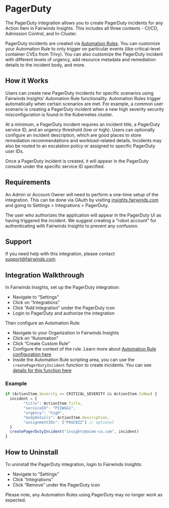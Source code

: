 # PagerDuty
The PagerDuty integration allows you to create PagerDuty incidents for
any Action Item in Fairwinds Insights. This includes all three contexts -
CI/CD, Admission Control, and In-Cluster.

PagerDuty incidents are created via [Automation Rules](/configure/automation/integrations##pagerduty-incidents).
You can customize your Automation Rule to only trigger on particular events
(like critical-level container CVEs from Trivy). You can also customize the
PagerDuty incident with different levels of urgency, add resource metadata
and remediation details to the incident body, and more.

## How it Works
Users can create new PagerDuty incidents for specific scenarios using
Fairwinds Insights’ Automation Rule functionality. Automation Rules trigger
automatically when certain scenarios are met. For example, a common user
scenario is creating a PagerDuty incident when a new high severity security
misconfiguration is found in the Kubernetes cluster.

At a minimum, a PagerDuty incident requires an incident title, a PagerDuty
service ID, and an urgency threshold (low or high). Users can optionally
configure an incident description, which are good places to store remediation
recommendations and workload-related details. Incidents may also be routed to
an escalation policy or assigned to specific PagerDuty user IDs.

Once a PagerDuty incident is created, it will appear in the PagerDuty console
under the specific service ID specified.

## Requirements
An Admin or Account Owner will need to perform a one-time setup of the integration.
This can be done via OAuth by visiting
[insights.fairwinds.com](https://insights.fairwinds.com)
and going to Settings > Integrations > PagerDuty.

The user who authorizes the application will appear in the PagerDuty UI as
having triggered the incident. We suggest creating a "robot account" for authenticating
with Fairwinds Insights to prevent any confusion.

## Support
If you need help with this integration, please contact support@fairwinds.com.

## Integration Walkthrough

In Fairwinds Insights, set up the PagerDuty integration:
* Navigate to “Settings”
* Click on “Integrations”
* Click “Add Integration” under the PagerDuty icon
* Login to PagerDuty and authorize the integration

Then configure an Automation Rule:
* Navigate to your Organization in Fairwinds Insights
* Click on “Automation”
* Click “Create Custom Rule”
* Configure the context of the rule. Learn more about [Automation Rule configuration here](/configure/automation/rules#automation-rules)
* Inside the Automation Rule scripting area, you can use the `createPagerDutyIncident` function to create incidents. You can see [details for this function here](/configure/automation/integrations#pagerduty-incidents)

### Example
```js
if (ActionItem.Severity >= CRITICAL_SEVERITY && ActionItem.IsNew) {
  incident = {
        "title": ActionItem.Title,
        "serviceID": "PIIWGG1",
        "urgency": "high",
        "bodyDetails": ActionItem.Description,
        "assignmentIDs": ["P6GC8ZZ"] // optional
  }
  createPagerDutyIncident("insights@acme-co.com", incident)
}

```

## How to Uninstall
To uninstall the PagerDuty integration, login to Fairwinds Insights:
* Navigate to “Settings”
* Click “Integrations”
* Click “Remove” under the PagerDuty icon

Please note, any Automation Rules using PagerDuty may no longer work as expected.